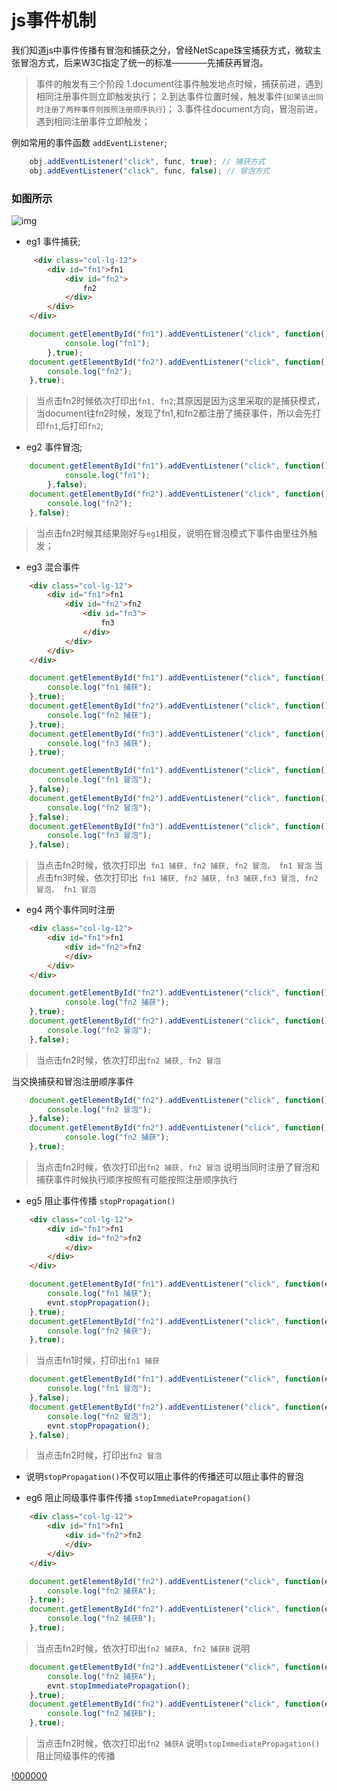 # js事件机制 #
我们知道js中事件传播有冒泡和捕获之分，曾经NetScape珠宝捕获方式，微软主张冒泡方式，后来W3C指定了统一的标准————先捕获再冒泡。
> 事件的触发有三个阶段
1.document往事件触发地点时候，捕获前进，遇到相同注册事件则立即触发执行；
2.到达事件位置时候，触发事件(`如果该出同时注册了两种事件则按照注册顺序执行`)；
3.事件往document方向，冒泡前进，遇到相同注册事件立即触发；

例如常用的事件函数  `addEventListener`;
```js
    obj.addEventListener("click", func, true); // 捕获方式
    obj.addEventListener("click", func, false); // 冒泡方式
```

### 如图所示
![img](src/eventInput.png)



* eg1 事件捕获;
```html
     <div class="col-lg-12">
        <div id="fn1">fn1
            <div id="fn2">
                fn2
            </div> 
        </div>
    </div>
```
```js
    document.getElementById("fn1").addEventListener("click", function(){
            console.log("fn1");
        },true);
    document.getElementById("fn2").addEventListener("click", function(){
        console.log("fn2");
    },true);
```
> 当点击fn2时候依次打印出`fn1, fn2`;其原因是因为这里采取的是捕获模式，当document往fn2时候，发现了fn1,和fn2都注册了捕获事件，所以会先打印`fn1`,后打印`fn2`;

* eg2 事件冒泡;
```js
    document.getElementById("fn1").addEventListener("click", function(){
            console.log("fn1");
        },false);
    document.getElementById("fn2").addEventListener("click", function(){
        console.log("fn2");
    },false);
```
> 当点击fn2时候其结果刚好与`eg1`相反，说明在冒泡模式下事件由里往外触发；

* eg3 混合事件
```html
    <div class="col-lg-12">
        <div id="fn1">fn1
            <div id="fn2">fn2
                <div id="fn3">
                    fn3
                </div>
            </div> 
        </div>
    </div>
```

```js
    document.getElementById("fn1").addEventListener("click", function(){
        console.log("fn1 捕获");
    },true);
    document.getElementById("fn2").addEventListener("click", function(){
        console.log("fn2 捕获");
    },true);
    document.getElementById("fn3").addEventListener("click", function(){
        console.log("fn3 捕获");
    },true);

    document.getElementById("fn1").addEventListener("click", function(){
        console.log("fn1 冒泡");
    },false);
    document.getElementById("fn2").addEventListener("click", function(){
        console.log("fn2 冒泡");
    },false);
    document.getElementById("fn3").addEventListener("click", function(){
        console.log("fn3 冒泡");
    },false);
```
> 当点击fn2时候，依次打印出` fn1 捕获, fn2 捕获, fn2 冒泡， fn1 冒泡`
> 当点击fn3时候，依次打印出` fn1 捕获, fn2 捕获, fn3 捕获,fn3 冒泡, fn2 冒泡， fn1 冒泡`

* eg4 两个事件同时注册
```html
    <div class="col-lg-12">
        <div id="fn1">fn1
            <div id="fn2">fn2
            </div> 
        </div>
    </div>
```
```js
    document.getElementById("fn2").addEventListener("click", function(){
            console.log("fn2 捕获");
    },true);
    document.getElementById("fn2").addEventListener("click", function(){
        console.log("fn2 冒泡");
    },false);
```
> 当点击fn2时候，依次打印出`fn2 捕获, fn2 冒泡`

当交换捕获和冒泡注册顺序事件
```js
    document.getElementById("fn2").addEventListener("click", function(){
        console.log("fn2 冒泡");
    },false);
    document.getElementById("fn2").addEventListener("click", function(){
            console.log("fn2 捕获");
    },true);
```
> 当点击fn2时候，依次打印出`fn2 捕获, fn2 冒泡` 说明当同时注册了冒泡和捕获事件时候执行顺序按照有可能按照注册顺序执行

* eg5 阻止事件传播 `stopPropagation()`
```html
    <div class="col-lg-12">
        <div id="fn1">fn1
            <div id="fn2">fn2
            </div> 
        </div>
    </div>
```
```js
    document.getElementById("fn1").addEventListener("click", function(evnt){
        console.log("fn1 捕获");
        evnt.stopPropagation();
    },true);
    document.getElementById("fn2").addEventListener("click", function(evnt){
        console.log("fn2 捕获");
    },true);
```
> 当点击fn1时候，打印出`fn1 捕获`

```js
    document.getElementById("fn1").addEventListener("click", function(evnt){
        console.log("fn1 冒泡");
    },false);
    document.getElementById("fn2").addEventListener("click", function(evnt){
        console.log("fn2 冒泡");
        evnt.stopPropagation();
    },false);
```
> 当点击fn2时候，打印出`fn2 冒泡`
* 说明`stopPropagation()`不仅可以阻止事件的传播还可以阻止事件的冒泡

* eg6 阻止同级事件事件传播 `stopImmediatePropagation()`
```html
    <div class="col-lg-12">
        <div id="fn1">fn1
            <div id="fn2">fn2
            </div> 
        </div>
    </div>
```
```js
    document.getElementById("fn2").addEventListener("click", function(evnt){
        console.log("fn2 捕获A");
    },true);
    document.getElementById("fn2").addEventListener("click", function(evnt){
        console.log("fn2 捕获B");
    },true);
```

> 当点击fn2时候，依次打印出`fn2 捕获A, fn2 捕获B` 说明

```js
    document.getElementById("fn2").addEventListener("click", function(evnt){
        console.log("fn2 捕获A");
        evnt.stopImmediatePropagation();
    },true);
    document.getElementById("fn2").addEventListener("click", function(evnt){
        console.log("fn2 捕获B");
    },true);
```

> 当点击fn2时候，依次打印出`fn2 捕获A` 说明`stopImmediatePropagation()`阻止同级事件的传播

  [!000000](https://www.cnblogs.com/hustskyking/p/problem-javascript-event.html)

